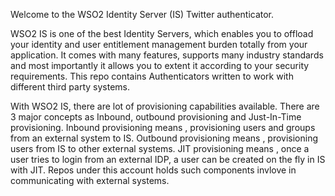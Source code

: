 Welcome to the WSO2 Identity Server (IS) Twitter authenticator.

WSO2 IS is one of the best Identity Servers, which enables you to offload your identity and user entitlement management burden totally from your application. It comes with many features, supports many industry standards and most importantly it allows you to extent it according to your security requirements. This repo contains Authenticators written to work with different third party systems. 

With WSO2 IS, there are lot of provisioning capabilities available. There are 3 major concepts as Inbound, outbound provisioning and Just-In-Time provisioning. Inbound provisioning means , provisioning users and groups from an external system to IS. Outbound provisioning means , provisioning users from IS to other external systems. JIT provisioning means , once a user tries to login from an external IDP, a user can be created on the fly in IS with JIT. Repos under this account holds such components invlove in communicating with external systems.
